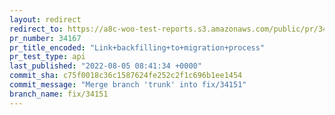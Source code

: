 ```yaml
---
layout: redirect
redirect_to: https://a8c-woo-test-reports.s3.amazonaws.com/public/pr/34167/api/index.html
pr_number: 34167
pr_title_encoded: "Link+backfilling+to+migration+process"
pr_test_type: api
last_published: "2022-08-05 08:41:34 +0000"
commit_sha: c75f0018c36c1587624fe252c2f1c696b1ee1454
commit_message: "Merge branch 'trunk' into fix/34151"
branch_name: fix/34151
---
```


